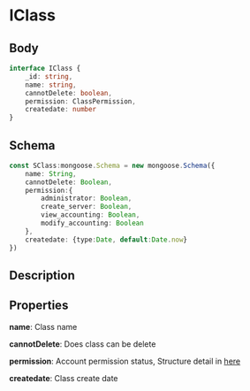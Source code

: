 # IClass

## Body

```typescript
interface IClass {
    _id: string,
    name: string,
    cannotDelete: boolean,
    permission: ClassPermission,
    createdate: number
}
```

## Schema

```typescript
const SClass:mongoose.Schema = new mongoose.Schema({
    name: String,
    cannotDelete: Boolean,
    permission:{
        administrator: Boolean,
        create_server: Boolean,
        view_accounting: Boolean,
        modify_accounting: Boolean
    },
    createdate: {type:Date, default:Date.now}
})
```

## Description

## Properties

**name**: Class name

**cannotDelete**: Does class can be delete

**permission**: Account permission status, Structure detail in [here](./../ClassPermission.md)

**createdate**: Class create date
